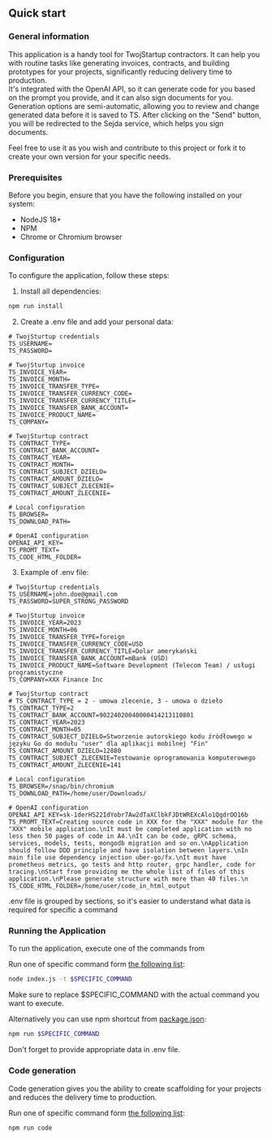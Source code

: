## Quick start

### General information
This application is a handy tool for TwojStartup contractors. It can help you with routine tasks like generating invoices, contracts, and building prototypes for your projects, significantly reducing delivery time to production.  
It's integrated with the OpenAI API, so it can generate code for you based on the prompt you provide, and it can also sign documents for you.  
Generation options are semi-automatic, allowing you to review and change generated data before it is saved to TS. After clicking on the "Send" button, you will be redirected to the Sejda service, which helps you sign documents.  

Feel free to use it as you wish and contribute to this project or fork it to create your own version for your specific needs.

### Prerequisites 

Before you begin, ensure that you have the following installed on your system:
* NodeJS 18+
* NPM
* Chrome or Chromium browser

### Configuration

To configure the application, follow these steps:

1. Install all dependencies:
```bash
npm run install
```

2. Create a .env file and add your personal data:
```.env
# TwojSturtup credentials
TS_USERNAME=
TS_PASSWORD=

# TwojSturtup invoice
TS_INVOICE_YEAR=
TS_INVOICE_MONTH=
TS_INVOICE_TRANSFER_TYPE=
TS_INVOICE_TRANSFER_CURRENCY_CODE=
TS_INVOICE_TRANSFER_CURRENCY_TITLE=
TS_INVOICE_TRANSFER_BANK_ACCOUNT=
TS_INVOICE_PRODUCT_NAME=
TS_COMPANY=

# TwojSturtup contract
TS_CONTRACT_TYPE=
TS_CONTRACT_BANK_ACCOUNT=
TS_CONTRACT_YEAR=
TS_CONTRACT_MONTH=
TS_CONTRACT_SUBJECT_DZIELO=
TS_CONTRACT_AMOUNT_DZIELO=
TS_CONTRACT_SUBJECT_ZLECENIE=
TS_CONTRACT_AMOUNT_ZLECENIE=

# Local configuration
TS_BROWSER=
TS_DOWNLOAD_PATH=

# OpenAI configuration
OPENAI_API_KEY=
TS_PROMT_TEXT=
TS_CODE_HTML_FOLDER=
```

3. Example of .env file:
```.env
# TwojSturtup credentials
TS_USERNAME=john.doe@gmail.com
TS_PASSWORD=SUPER_STRONG_PASSWORD

# TwojSturtup invoice
TS_INVOICE_YEAR=2023
TS_INVOICE_MONTH=06
TS_INVOICE_TRANSFER_TYPE=foreign
TS_INVOICE_TRANSFER_CURRENCY_CODE=USD
TS_INVOICE_TRANSFER_CURRENCY_TITLE=Dolar amerykański
TS_INVOICE_TRANSFER_BANK_ACCOUNT=mBank (USD)
TS_INVOICE_PRODUCT_NAME=Software Development (Telecom Team) / usługi programistyczne
TS_COMPANY=XXX Finance Inc

# TwojSturtup contract
# TS_CONTRACT_TYPE = 2 - umowa zlecenie, 3 - umowa o dzieło
TS_CONTRACT_TYPE=2
TS_CONTRACT_BANK_ACCOUNT=90224020040000414213110801
TS_CONTRACT_YEAR=2023
TS_CONTRACT_MONTH=05
TS_CONTRACT_SUBJECT_DZIELO=Stworzenie autorskiego kodu źródłowego w języku Go do modułu "user" dla aplikacji mobilnej "Fin"
TS_CONTRACT_AMOUNT_DZIELO=12880
TS_CONTRACT_SUBJECT_ZLECENIE=Testowanie oprogramowania komputerowego
TS_CONTRACT_AMOUNT_ZLECENIE=141

# Local configuration
TS_BROWSER=/snap/bin/chromium
TS_DOWNLOAD_PATH=/home/user/Downloads/

# OpenAI configuration
OPENAI_API_KEY=sk-1derHS22IdYobr7Aw2dTaXClbkFJDtWREXcAlo1QgdrOO16b
TS_PROMT_TEXT=Creating source code in XXX for the "XXX" module for the "XXX" mobile application.\nIt must be completed application with no less then 50 pages of code in A4.\nIt can be code, gRPC schema, services, models, tests, mongodb migration and so on.\nApplication should follow DDD principle and have isolation between layers.\nIn main file use dependency injection uber-go/fx.\nIt must have prometheus metrics, go tests and http router, grpc handler, code for tracing.\nStart from providing me the whole list of files of this application.\nPlease generate structure with more than 40 files.\n
TS_CODE_HTML_FOLDER=/home/user/code_in_html_output
```

.env file is grouped by sections, so it's easier to understand what data is required for specific a command

### Running the Application

To run the application, execute one of the commands from

Run one of specific command form [the following list](actions.ts):
```bash
node index.js -t $SPECIFIC_COMMAND
```

Make sure to replace $SPECIFIC_COMMAND with the actual command you want to execute.

Alternatively you can use npm shortcut from [package.json](package.json):
```bash
npm run $SPECIFIC_COMMAND
```

Don't forget to provide appropriate data in .env file.

### Code generation

Code generation gives you the ability to create scaffolding for your projects and reduces the delivery time to production.

Run one of specific command form [the following list](actions.ts):
```bash
npm run code
```
